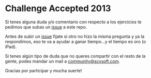 # Challenge Accepted 2013

Si tenes alguna duda y/o comentario con respecto a los ejercicios te pedimos que subas un [issue](https://github.com/scvsoft/challenge-accepted-2013/issues) a este repo.

Antes de subir un [issue](https://github.com/scvsoft/challenge-accepted-2013/issues) fijate si otro no hizo la misma pregunta y ya la respondimos, eso te va a ayudar a ganar tiempo...y el tiempo es oro (o iPad).

Si tenes algún tipo de duda que no queres compartir con el resto de la gente, podes mandar un mail a community@scvsoft.com.

Gracias por participar y mucha suerte!
